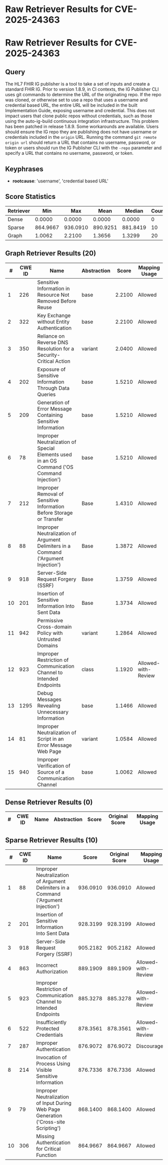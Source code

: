 # Raw Retriever Results for CVE-2025-24363

# Raw Retriever Results for CVE-2025-24363
## Query
The HL7 FHIR IG publisher is a tool to take a set of inputs and create a standard FHIR IG. Prior to version 1.8.9, in CI contexts, the IG Publisher CLI uses git commands to determine the URL of the originating repo. If the repo was cloned, or otherwise set to use a repo that uses a username and credential based URL, the entire URL will be included in the built Implementation Guide, exposing username and credential. This does not impact users that clone public repos without credentials, such as those using the auto-ig-build continuous integration infrastructure. This problem has been patched in release 1.8.9. Some workarounds are available. Users should ensure the IG repo they are publishing does not have username or credentials included in the `origin` URL. Running the command `git remote origin url` should return a URL that contains no username, password, or token or users should run the IG Publisher CLI with the `-repo` parameter and specify a URL that contains no username, password, or token.

## Keyphrases
- **rootcause**: 'username', 'credential based URL'

## Score Statistics
| Retriever | Min | Max | Mean | Median | Count |
|-----------|-----|-----|------|--------|-------|
| Dense | 0.0000 | 0.0000 | 0.0000 | 0.0000 | 0 |
| Sparse | 864.9667 | 936.0910 | 890.9251 | 881.8419 | 10 |
| Graph | 1.0062 | 2.2100 | 1.3656 | 1.3299 | 20 |

## Graph Retriever Results (20)
| # | CWE ID | Name | Abstraction | Score | Mapping Usage |
|---|--------|------|-------------|-------|---------------|
| 1 | 226 | Sensitive Information in Resource Not Removed Before Reuse | base | 2.2100 | Allowed |
| 2 | 322 | Key Exchange without Entity Authentication | base | 2.2100 | Allowed |
| 3 | 350 | Reliance on Reverse DNS Resolution for a Security-Critical Action | variant | 2.0400 | Allowed |
| 4 | 202 | Exposure of Sensitive Information Through Data Queries | base | 1.5210 | Allowed |
| 5 | 209 | Generation of Error Message Containing Sensitive Information | base | 1.5210 | Allowed |
| 6 | 78 | Improper Neutralization of Special Elements used in an OS Command ('OS Command Injection') | base | 1.5210 | Allowed |
| 7 | 212 | Improper Removal of Sensitive Information Before Storage or Transfer | Base | 1.4310 | Allowed |
| 8 | 88 | Improper Neutralization of Argument Delimiters in a Command ('Argument Injection') | Base | 1.3872 | Allowed |
| 9 | 918 | Server-Side Request Forgery (SSRF) | Base | 1.3759 | Allowed |
| 10 | 201 | Insertion of Sensitive Information Into Sent Data | Base | 1.3734 | Allowed |
| 11 | 942 | Permissive Cross-domain Policy with Untrusted Domains | variant | 1.2864 | Allowed |
| 12 | 923 | Improper Restriction of Communication Channel to Intended Endpoints | class | 1.1920 | Allowed-with-Review |
| 13 | 1295 | Debug Messages Revealing Unnecessary Information | base | 1.1466 | Allowed |
| 14 | 81 | Improper Neutralization of Script in an Error Message Web Page | variant | 1.0584 | Allowed |
| 15 | 940 | Improper Verification of Source of a Communication Channel | base | 1.0062 | Allowed |

## Dense Retriever Results (0)
| # | CWE ID | Name | Abstraction | Score | Original Score | Mapping Usage |
|---|--------|------|-------------|-------|----------------|---------------|

## Sparse Retriever Results (10)
| # | CWE ID | Name | Score | Original Score | Mapping Usage |
|---|--------|------|-------|---------------|---------------|
| 1 | 88 | Improper Neutralization of Argument Delimiters in a Command ('Argument Injection') | 936.0910 | 936.0910 | Allowed |
| 2 | 201 | Insertion of Sensitive Information Into Sent Data | 928.3199 | 928.3199 | Allowed |
| 3 | 918 | Server-Side Request Forgery (SSRF) | 905.2182 | 905.2182 | Allowed |
| 4 | 863 | Incorrect Authorization | 889.1909 | 889.1909 | Allowed-with-Review |
| 5 | 923 | Improper Restriction of Communication Channel to Intended Endpoints | 885.3278 | 885.3278 | Allowed-with-Review |
| 6 | 522 | Insufficiently Protected Credentials | 878.3561 | 878.3561 | Allowed-with-Review |
| 7 | 287 | Improper Authentication | 876.9072 | 876.9072 | Discouraged |
| 8 | 214 | Invocation of Process Using Visible Sensitive Information | 876.7336 | 876.7336 | Allowed |
| 9 | 79 | Improper Neutralization of Input During Web Page Generation ('Cross-site Scripting') | 868.1400 | 868.1400 | Allowed |
| 10 | 306 | Missing Authentication for Critical Function | 864.9667 | 864.9667 | Allowed |
